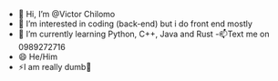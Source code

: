 - 👋 Hi, I’m @Victor Chilomo
- 👀 I’m interested in coding (back-end) but i do front end mostly 
- 🌱 I’m currently learning Python, C++, Java and Rust
-📫Text me on 0989272716
- 😄 He/Him
- ⚡I am really dumb🤣

